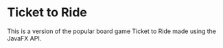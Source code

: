 # Ticket to Ride
This is a version of the popular board game Ticket to Ride made using the JavaFX API. 
